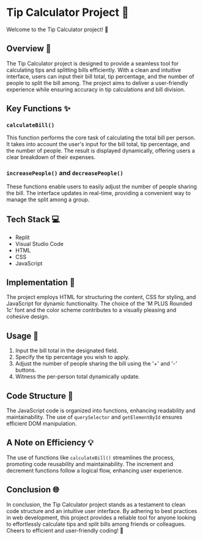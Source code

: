 # Tip Calculator Project 🧮

Welcome to the Tip Calculator project! 🌟

## Overview 📝

The Tip Calculator project is designed to provide a seamless tool for calculating tips and splitting bills efficiently. With a clean and intuitive interface, users can input their bill total, tip percentage, and the number of people to split the bill among. The project aims to deliver a user-friendly experience while ensuring accuracy in tip calculations and bill division.

## Key Functions ✨

### `calculateBill()`

This function performs the core task of calculating the total bill per person. It takes into account the user's input for the bill total, tip percentage, and the number of people. The result is displayed dynamically, offering users a clear breakdown of their expenses.

### `increasePeople()` and `decreasePeople()`

These functions enable users to easily adjust the number of people sharing the bill. The interface updates in real-time, providing a convenient way to manage the split among a group.

## Tech Stack 💻

- Replit
- Visual Studio Code
- HTML
- CSS
- JavaScript

## Implementation 🚀

The project employs HTML for structuring the content, CSS for styling, and JavaScript for dynamic functionality. The choice of the 'M PLUS Rounded 1c' font and the color scheme contributes to a visually pleasing and cohesive design.

## Usage 🔄

1. Input the bill total in the designated field.
2. Specify the tip percentage you wish to apply.
3. Adjust the number of people sharing the bill using the '+' and '-' buttons.
4. Witness the per-person total dynamically update.

## Code Structure 🧱

The JavaScript code is organized into functions, enhancing readability and maintainability. The use of `querySelector` and `getElementById` ensures efficient DOM manipulation.

## A Note on Efficiency 💡

The use of functions like `calculateBill()` streamlines the process, promoting code reusability and maintainability. The increment and decrement functions follow a logical flow, enhancing user experience.

## Conclusion 🌐

In conclusion, the Tip Calculator project stands as a testament to clean code structure and an intuitive user interface. By adhering to best practices in web development, this project provides a reliable tool for anyone looking to effortlessly calculate tips and split bills among friends or colleagues. Cheers to efficient and user-friendly coding! 🚀

